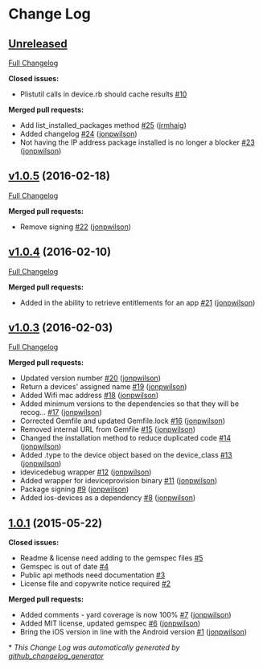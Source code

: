 # Change Log

## [Unreleased](https://github.com/bbc/device_api-ios/tree/HEAD)

[Full Changelog](https://github.com/bbc/device_api-ios/compare/v1.0.5...HEAD)

**Closed issues:**   

- Plistutil calls in device.rb should cache results [\#10](https://github.com/bbc/device_api-ios/issues/10)

**Merged pull requests:**

- Add list\_installed\_packages method [\#25](https://github.com/bbc/device_api-ios/pull/25) ([jrmhaig](https://github.com/jrmhaig))
- Added changelog [\#24](https://github.com/bbc/device_api-ios/pull/24) ([jonpwilson](https://github.com/jonpwilson))
- Not having the IP address package installed is no longer a blocker [\#23](https://github.com/bbc/device_api-ios/pull/23) ([jonpwilson](https://github.com/jonpwilson))

## [v1.0.5](https://github.com/bbc/device_api-ios/tree/v1.0.5) (2016-02-18)
[Full Changelog](https://github.com/bbc/device_api-ios/compare/v1.0.4...v1.0.5)

**Merged pull requests:**

- Remove signing [\#22](https://github.com/bbc/device_api-ios/pull/22) ([jonpwilson](https://github.com/jonpwilson))

## [v1.0.4](https://github.com/bbc/device_api-ios/tree/v1.0.4) (2016-02-10)
[Full Changelog](https://github.com/bbc/device_api-ios/compare/v1.0.3...v1.0.4)

**Merged pull requests:**

- Added in the ability to retrieve entitlements for an app [\#21](https://github.com/bbc/device_api-ios/pull/21) ([jonpwilson](https://github.com/jonpwilson))

## [v1.0.3](https://github.com/bbc/device_api-ios/tree/v1.0.3) (2016-02-03)
[Full Changelog](https://github.com/bbc/device_api-ios/compare/1.0.1...v1.0.3)

**Merged pull requests:**

- Updated version number [\#20](https://github.com/bbc/device_api-ios/pull/20) ([jonpwilson](https://github.com/jonpwilson))
- Return a devices' assigned name [\#19](https://github.com/bbc/device_api-ios/pull/19) ([jonpwilson](https://github.com/jonpwilson))
- Added Wifi mac address [\#18](https://github.com/bbc/device_api-ios/pull/18) ([jonpwilson](https://github.com/jonpwilson))
- Added minimum versions to the dependencies so that they will be recog… [\#17](https://github.com/bbc/device_api-ios/pull/17) ([jonpwilson](https://github.com/jonpwilson))
- Corrected Gemfile and updated Gemfile.lock [\#16](https://github.com/bbc/device_api-ios/pull/16) ([jonpwilson](https://github.com/jonpwilson))
- Removed internal URL from Gemfile [\#15](https://github.com/bbc/device_api-ios/pull/15) ([jonpwilson](https://github.com/jonpwilson))
- Changed the installation method to reduce duplicated code [\#14](https://github.com/bbc/device_api-ios/pull/14) ([jonpwilson](https://github.com/jonpwilson))
- Added .type to the device object based on the device\_class [\#13](https://github.com/bbc/device_api-ios/pull/13) ([jonpwilson](https://github.com/jonpwilson))
- idevicedebug wrapper [\#12](https://github.com/bbc/device_api-ios/pull/12) ([jonpwilson](https://github.com/jonpwilson))
- Added wrapper for ideviceprovision binary [\#11](https://github.com/bbc/device_api-ios/pull/11) ([jonpwilson](https://github.com/jonpwilson))
- Package signing [\#9](https://github.com/bbc/device_api-ios/pull/9) ([jonpwilson](https://github.com/jonpwilson))
- Added ios-devices as a dependency [\#8](https://github.com/bbc/device_api-ios/pull/8) ([jonpwilson](https://github.com/jonpwilson))

## [1.0.1](https://github.com/bbc/device_api-ios/tree/1.0.1) (2015-05-22)
**Closed issues:**

- Readme & license need adding to the gemspec files [\#5](https://github.com/bbc/device_api-ios/issues/5)
- Gemspec is out of date [\#4](https://github.com/bbc/device_api-ios/issues/4)
- Public api methods need documentation [\#3](https://github.com/bbc/device_api-ios/issues/3)
- License file and copywrite notice required [\#2](https://github.com/bbc/device_api-ios/issues/2)

**Merged pull requests:**

- Added comments - yard coverage is now 100% [\#7](https://github.com/bbc/device_api-ios/pull/7) ([jonpwilson](https://github.com/jonpwilson))
- Added MIT license, updated gemspec [\#6](https://github.com/bbc/device_api-ios/pull/6) ([jonpwilson](https://github.com/jonpwilson))
- Bring the iOS version in line with the Android version [\#1](https://github.com/bbc/device_api-ios/pull/1) ([jonpwilson](https://github.com/jonpwilson))



\* *This Change Log was automatically generated by [github_changelog_generator](https://github.com/skywinder/Github-Changelog-Generator)*
